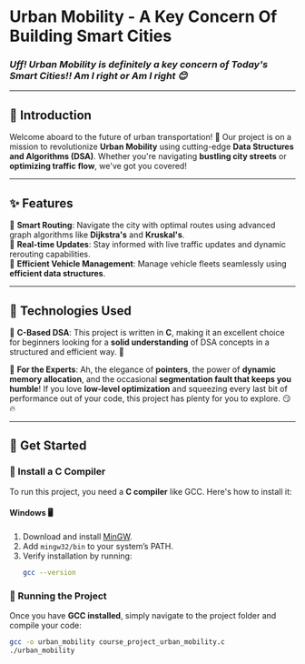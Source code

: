 # Urban Mobility - A Key Concern Of Building Smart Cities  


### *Uff! Urban Mobility is definitely a key concern of Today's Smart Cities!! Am I right or Am I right 😊*  

---

## 🌟 Introduction  
Welcome aboard to the future of urban transportation! 🚀 Our project is on a mission to revolutionize **Urban Mobility** using cutting-edge **Data Structures and Algorithms (DSA)**. Whether you're navigating **bustling city streets** or **optimizing traffic flow**, we've got you covered!  

---

## ✨ Features  
🔹 **Smart Routing**: Navigate the city with optimal routes using advanced graph algorithms like **Dijkstra's** and **Kruskal's**.  
🔹 **Real-time Updates**: Stay informed with live traffic updates and dynamic rerouting capabilities.  
🔹 **Efficient Vehicle Management**: Manage vehicle fleets seamlessly using **efficient data structures**.  

---


## 🔧 Technologies Used  
📌 **C-Based DSA**: This project is written in **C**, making it an excellent choice for beginners looking for a **solid understanding** of DSA concepts in a structured and efficient way. 🚀  

📌 **For the Experts**: Ah, the elegance of **pointers**, the power of **dynamic memory allocation**, and the occasional **segmentation fault that keeps you humble**! If you love **low-level optimization** and squeezing every last bit of performance out of your code, this project has plenty for you to explore. 😏🔥  

---

## 🚀 Get Started 
### 🔹 Install a C Compiler  
To run this project, you need a **C compiler** like GCC. Here's how to install it:  

#### **Windows** 🖥️  
1. Download and install [MinGW](https://www.mingw-w64.org/downloads/).  
2. Add `mingw32/bin` to your system’s PATH.  
3. Verify installation by running:  
   ```sh
   gcc --version
### 🔹 Running the Project  
Once you have **GCC installed**, simply navigate to the project folder and compile your code:  

```sh
gcc -o urban_mobility course_project_urban_mobility.c
./urban_mobility


